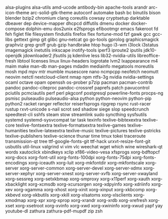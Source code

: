 alsa-plugins
alsa-utils
amd-ucode
antibody-bin
apache-tools
arandr
arc-icon-theme
arc-solid-gtk-theme
autoconf
automake
bash
bc
binutils
bison
blender
bzip2
chromium
clang
coreutils
cowsay
cryptsetup
darktable
dbeaver
dep
device-mapper
dhcpcd
diffutils
dmenu
docker
docker-compose
dolphin-emu
dos2unix
e2fsprogs
efibootmgr
emacs
fakeroot
fd
feh
figlet
file
filesystem
findutils
firefox
flex
fortune-mod
fzf
gawk
gcc
gcc-libs
gettext
gimp
git
glibc
gnu-netcat
go
go-tools
gprolog
graphicsmagick
graphviz
grep
groff
grub
gzip
handbrake
htop
hugo
i3-wm
i3lock
i3status
imagemagick
inetutils
inkscape
inotify-tools
iperf3
iproute2
iputils
jdk10-openjdk
jdownloader2
jfsutils
jq
kdenlive
less
lib32-nvidia-utils
libreoffice-fresh
libtool
licenses
linux
linux-headers
logrotate
lvm2
lxappearance
m4
maim
make
man-db
man-pages
mdadm
mediainfo
megatools
moreutils
mosh
mpd
mpv
mtr
mumble
musescore
nano
ncmpcpp
neofetch
neomutt
neovim
netctl
nextcloud-client
nmap
npm
ntfs-3g
nvidia
nvidia-settings
ocaml
octave
opam
openssh
os-prober
p7zip
pacman
pacman-contrib
pandoc
pandoc-citeproc
pandoc-crossref
paprefs
patch
pavucontrol
pciutils
pcmciautils
perf
perl
pkgconf
postgresql
powerline-fonts
procps-ng
psmisc
pulseaudio
pulseaudio-alsa
python
python-neovim
python-pip
python2
racket
ranger
reflector
reiserfsprogs
ripgrep
rsync
rust-racer
rustup
rxvt-unicode
s-nail
scrot
sed
shadow
siege
slop
speedcrunch
speedtest-cli
sshfs
steam
stow
streamlink
sudo
syncthing
sysfsutils
systemd
systemd-sysvcompat
tar
task
texinfo
texlive-bibtexextra
texlive-core
texlive-fontsextra
texlive-formatsextra
texlive-games
texlive-humanities
texlive-latexextra
texlive-music
texlive-pictures
texlive-pstricks
texlive-publishers
texlive-science
thunar
time
tmux
tokei
traceroute
transmission-qt
tree
ttf-google-fonts-git
ttf-hack
urxvt-resize-font-git
usbutils
util-linux
valgrind
vi
vim
vlc
weechat
wget
which
wine
wireshark-qt
words
xautoclick
xbindkeys
xclip
xf86-video-vesa
xfsprogs
xorg-bdftopcf
xorg-docs
xorg-font-util
xorg-fonts-100dpi
xorg-fonts-75dpi
xorg-fonts-encodings
xorg-iceauth
xorg-luit
xorg-mkfontdir
xorg-mkfontscale
xorg-server
xorg-server-common
xorg-server-devel
xorg-server-xdmx
xorg-server-xephyr
xorg-server-xnest
xorg-server-xvfb
xorg-server-xwayland
xorg-sessreg
xorg-setxkbmap
xorg-smproxy
xorg-x11perf
xorg-xauth
xorg-xbacklight
xorg-xcmsdb
xorg-xcursorgen
xorg-xdpyinfo
xorg-xdriinfo
xorg-xev
xorg-xgamma
xorg-xhost
xorg-xinit
xorg-xinput
xorg-xkbcomp
xorg-xkbevd
xorg-xkbutils
xorg-xkill
xorg-xlsatoms
xorg-xlsclients
xorg-xmodmap
xorg-xpr
xorg-xprop
xorg-xrandr
xorg-xrdb
xorg-xrefresh
xorg-xset
xorg-xsetroot
xorg-xvinfo
xorg-xwd
xorg-xwininfo
xorg-xwud
yapf
yay
youtube-dl
zathura
zathura-pdf-mupdf
zip
zsh
